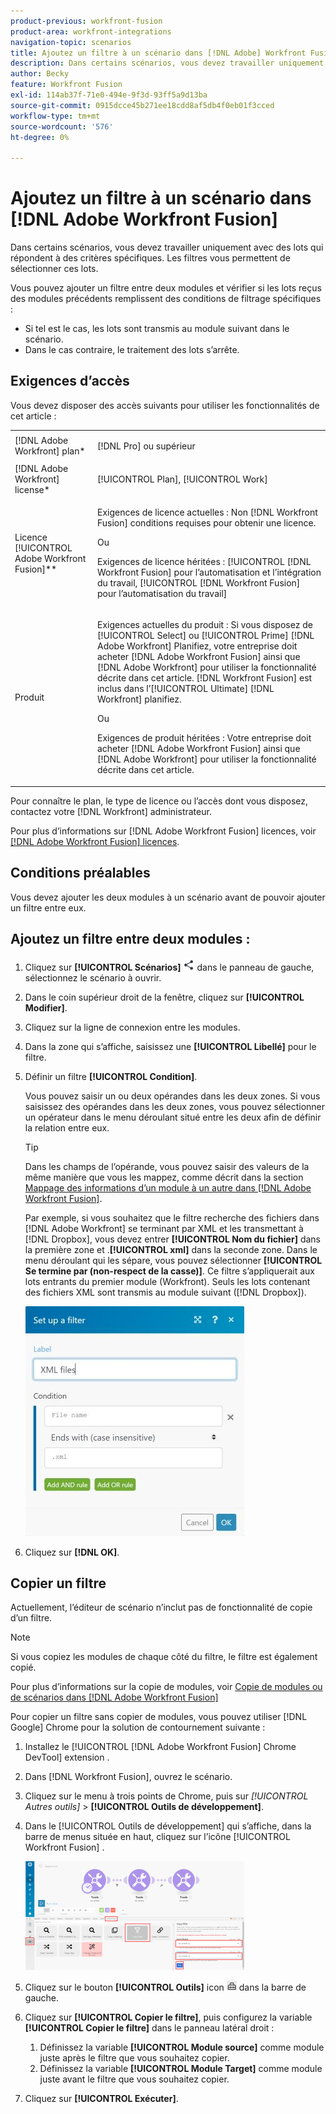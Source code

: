 ```yaml
---
product-previous: workfront-fusion
product-area: workfront-integrations
navigation-topic: scenarios
title: Ajoutez un filtre à un scénario dans [!DNL Adobe] Workfront Fusion
description: Dans certains scénarios, vous devez travailler uniquement avec des lots qui répondent à des critères spécifiques. Les filtres vous permettent de sélectionner ces lots.
author: Becky
feature: Workfront Fusion
exl-id: 114ab37f-71e0-494e-9f3d-93ff5a9d13ba
source-git-commit: 0915dcce45b271ee18cdd8af5db4f0eb01f3cced
workflow-type: tm+mt
source-wordcount: '576'
ht-degree: 0%

---
```


# Ajoutez un filtre à un scénario dans [!DNL Adobe Workfront Fusion]

Dans certains scénarios, vous devez travailler uniquement avec des lots qui répondent à des critères spécifiques. Les filtres vous permettent de sélectionner ces lots.

<!--

For example, you could create a scenario with the [!UICONTROL Watch records] trigger for [!DNL Salesforce] to capture only records containing a specific word written by a specific author.

-->

Vous pouvez ajouter un filtre entre deux modules et vérifier si les lots reçus des modules précédents remplissent des conditions de filtrage spécifiques :

* Si tel est le cas, les lots sont transmis au module suivant dans le scénario.
* Dans le cas contraire, le traitement des lots s’arrête.

## Exigences d’accès

Vous devez disposer des accès suivants pour utiliser les fonctionnalités de cet article :

<table style="table-layout:auto">
 <col> 
 <col> 
 <tbody> 
  <tr> 
    <td role="rowheader">[!DNL Adobe Workfront] plan*</td> 
   <td> <p>[!DNL Pro] ou supérieur</p> </td> 
  </tr> 
  <tr data-mc-conditions=""> 
   <td role="rowheader">[!DNL Adobe Workfront] license*</td> 
   <td> <p>[!UICONTROL Plan], [!UICONTROL Work]</p> </td> 
  </tr> 
  <tr> 
   <td role="rowheader">Licence [!UICONTROL Adobe Workfront Fusion]**</td> 
  <td>
   <p>Exigences de licence actuelles : Non [!DNL Workfront Fusion] conditions requises pour obtenir une licence.</p>
   <p>Ou</p>
   <p>Exigences de licence héritées : [!UICONTROL [!DNL Workfront Fusion] pour l’automatisation et l’intégration du travail, [!UICONTROL [!DNL Workfront Fusion] pour l’automatisation du travail]</p>
   </td>    </tr> 
  </tr> 
  <tr> 
   <td role="rowheader">Produit</td> 
   <td>
   <p>Exigences actuelles du produit : Si vous disposez de [!UICONTROL Select] ou [!UICONTROL Prime] [!DNL Adobe Workfront] Planifiez, votre entreprise doit acheter [!DNL Adobe Workfront Fusion] ainsi que [!DNL Adobe Workfront] pour utiliser la fonctionnalité décrite dans cet article. [!DNL Workfront Fusion] est inclus dans l’[!UICONTROL Ultimate] [!DNL Workfront] planifiez.</p>
   <p>Ou</p>
   <p>Exigences de produit héritées : Votre entreprise doit acheter [!DNL Adobe Workfront Fusion] ainsi que [!DNL Adobe Workfront] pour utiliser la fonctionnalité décrite dans cet article.</p>
   </td> 
  </tr> 
 </tbody> 
</table>

Pour connaître le plan, le type de licence ou l’accès dont vous disposez, contactez votre [!DNL Workfront] administrateur.

Pour plus d’informations sur [!DNL Adobe Workfront Fusion] licences, voir [[!DNL Adobe Workfront Fusion] licences](../../workfront-fusion/get-started/license-automation-vs-integration.md).

## Conditions préalables

Vous devez ajouter les deux modules à un scénario avant de pouvoir ajouter un filtre entre eux.

## Ajoutez un filtre entre deux modules :

1. Cliquez sur **[!UICONTROL Scénarios]** ![](assets/scenarios-icon.png) dans le panneau de gauche, sélectionnez le scénario à ouvrir.
1. Dans le coin supérieur droit de la fenêtre, cliquez sur **[!UICONTROL Modifier]**.
1. Cliquez sur la ligne de connexion entre les modules.
1. Dans la zone qui s’affiche, saisissez une **[!UICONTROL Libellé]** pour le filtre.
1. Définir un filtre **[!UICONTROL Condition]**.

   Vous pouvez saisir un ou deux opérandes dans les deux zones. Si vous saisissez des opérandes dans les deux zones, vous pouvez sélectionner un opérateur dans le menu déroulant situé entre les deux afin de définir la relation entre eux.

   >[!TIP]
   >
   >Dans les champs de l’opérande, vous pouvez saisir des valeurs de la même manière que vous les mappez, comme décrit dans la section [Mappage des informations d’un module à un autre dans [!DNL Adobe Workfront Fusion]](../../workfront-fusion/mapping/map-information-between-modules.md).

   Par exemple, si vous souhaitez que le filtre recherche des fichiers dans [!DNL Adobe Workfront] se terminant par XML et les transmettant à [!DNL Dropbox], vous devez entrer **[!UICONTROL Nom du fichier]** dans la première zone et .**[!UICONTROL xml]** dans la seconde zone. Dans le menu déroulant qui les sépare, vous pouvez sélectionner **[!UICONTROL Se termine par (non-respect de la casse)]**. Ce filtre s’appliquerait aux lots entrants du premier module (Workfront). Seuls les lots contenant des fichiers XML sont transmis au module suivant ([!DNL Dropbox]).

   ![](assets/set-up-filter-box-350x368.jpg)

1. Cliquez sur **[!DNL OK]**.

## Copier un filtre

Actuellement, l’éditeur de scénario n’inclut pas de fonctionnalité de copie d’un filtre.

>[!NOTE]
>
>Si vous copiez les modules de chaque côté du filtre, le filtre est également copié.
>
>Pour plus d’informations sur la copie de modules, voir [Copie de modules ou de scénarios dans [!DNL Adobe Workfront Fusion]](../../workfront-fusion/scenarios/copy-modules-or-scenarios.md)

Pour copier un filtre sans copier de modules, vous pouvez utiliser [!DNL Google] Chrome pour la solution de contournement suivante :

1. Installez le [!UICONTROL [!DNL Adobe Workfront Fusion] Chrome DevTool] extension .
1. Dans [!DNL Workfront Fusion], ouvrez le scénario.
1. Cliquez sur le menu à trois points de Chrome, puis sur **[!UICONTROL Autres outils*]* > **[!UICONTROL Outils de développement]**.

1. Dans le [!UICONTROL Outils de développement] qui s’affiche, dans la barre de menus située en haut, cliquez sur l’icône [!UICONTROL Workfront Fusion] .

   ![](assets/copy-a-filter-350x174.png)

1. Cliquez sur le bouton **[!UICONTROL Outils]** icon ![](assets/devtools-tools-icon.png) dans la barre de gauche.

1. Cliquez sur **[!UICONTROL Copier le filtre]**, puis configurez la variable **[!UICONTROL Copier le filtre]** dans le panneau latéral droit :

   1. Définissez la variable **[!UICONTROL Module source]** comme module juste après le filtre que vous souhaitez copier.
   1. Définissez la variable **[!UICONTROL Module Target]** comme module juste avant le filtre que vous souhaitez copier.

1. Cliquez sur **[!UICONTROL Exécuter]**.
